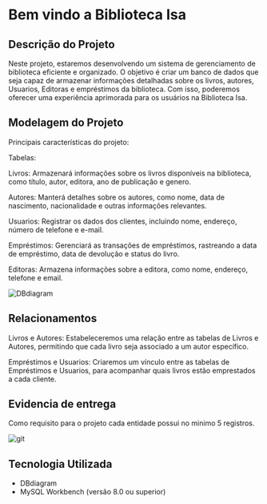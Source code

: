 # Bem vindo a Biblioteca Isa 

## Descrição do Projeto 

Neste projeto, estaremos desenvolvendo um sistema de gerenciamento de biblioteca eficiente e organizado. O objetivo é criar um banco de dados que seja capaz de armazenar informações detalhadas sobre os livros, autores, Usuarios, Editoras e empréstimos da biblioteca. Com isso, poderemos oferecer uma experiência aprimorada para os usuários na Biblioteca Isa.

## Modelagem do Projeto

Principais características do projeto:

Tabelas:

Livros: Armazenará informações sobre os livros disponíveis na biblioteca, como título, autor, editora, ano de publicação e genero.

Autores: Manterá detalhes sobre os autores, como nome, data de nascimento, nacionalidade e outras informações relevantes.

Usuarios: Registrar os dados dos clientes, incluindo nome, endereço, número de telefone e e-mail.

Empréstimos: Gerenciará as transações de empréstimos, rastreando a data de empréstimo, data de devolução e status do livro.

Editoras: Armazena informações sobre a editora, como nome, endereço, telefone e email.

![DBdiagram](https://github.com/isaabellepontes/Biblioteca/assets/133885977/bade9726-4403-41ff-889a-4ccdf1d8df15)

## Relacionamentos

Livros e Autores: Estabeleceremos uma relação entre as tabelas de Livros e Autores, permitindo que cada livro seja associado a um autor específico.

Empréstimos e Usuarios: Criaremos um vínculo entre as tabelas de Empréstimos e Usuarios, para acompanhar quais livros estão emprestados a cada cliente.

## Evidencia de entrega
Como requisito para o projeto cada entidade possui no minimo 5 registros.

![git](https://github.com/isaabellepontes/Biblioteca/assets/133885977/120540e8-a9eb-42a7-af6e-c1842d0d531a)

## Tecnologia Utilizada 
* DBdiagram
* MySQL Workbench (versão 8.0 ou superior)

